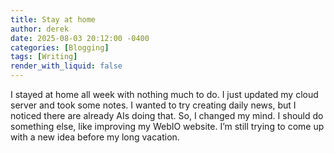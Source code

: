```yaml
---
title: Stay at home
author: derek
date: 2025-08-03 20:12:00 -0400
categories: [Blogging]
tags: [Writing]
render_with_liquid: false
---
```


I stayed at home all week with nothing much to do. I just updated my cloud server and took some notes. I wanted to try creating daily news, but I noticed there are already AIs doing that. So, I changed my mind. I should do something else, like improving my WebIO website. I’m still trying to come up with a new idea before my long vacation.